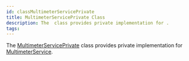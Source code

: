 ```yaml
---
id: classMultimeterServicePrivate
title: MultimeterServicePrivate Class
description: The  class provides private implementation for .
tags:
---
```

The [MultimeterServicePrivate](classMultimeterServicePrivate) class provides private implementation for [MultimeterService](classMultimeterService).

